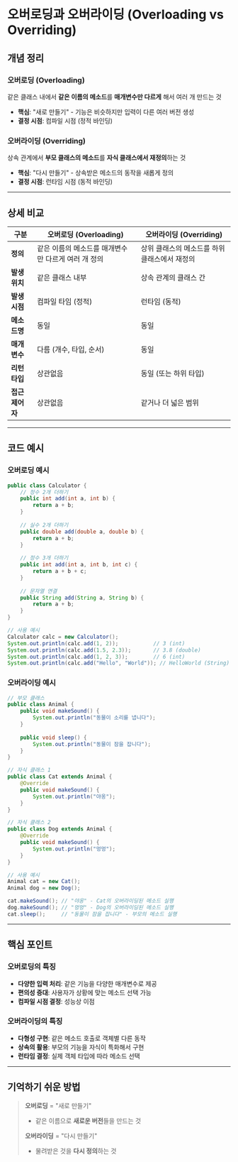 # 오버로딩과 오버라이딩 (Overloading vs Overriding)

##  개념 정리

###  오버로딩 (Overloading)
같은 클래스 내에서 **같은 이름의 메소드**를 **매개변수만 다르게** 해서 여러 개 만드는 것

- **핵심**: "새로 만들기" - 기능은 비슷하지만 입력이 다른 여러 버전 생성
- **결정 시점**: 컴파일 시점 (정적 바인딩)

###  오버라이딩 (Overriding)  
상속 관계에서 **부모 클래스의 메소드**를 **자식 클래스에서 재정의**하는 것

- **핵심**: "다시 만들기" - 상속받은 메소드의 동작을 새롭게 정의
- **결정 시점**: 런타임 시점 (동적 바인딩)

---

##  상세 비교

| 구분 | 오버로딩 (Overloading) | 오버라이딩 (Overriding) |
|------|------------------------|-------------------------|
| **정의** | 같은 이름의 메소드를 매개변수만 다르게 여러 개 정의 | 상위 클래스의 메소드를 하위 클래스에서 재정의 |
| **발생 위치** | 같은 클래스 내부 | 상속 관계의 클래스 간 |
| **발생 시점** | 컴파일 타임 (정적) | 런타임 (동적) |
| **메소드명** | 동일 | 동일 |
| **매개변수** | 다름 (개수, 타입, 순서) | 동일 |
| **리턴 타입** | 상관없음 | 동일 (또는 하위 타입) |
| **접근 제어자** | 상관없음 | 같거나 더 넓은 범위 |

---

##  코드 예시

###  오버로딩 예시
```java
public class Calculator {
    // 정수 2개 더하기
    public int add(int a, int b) {
        return a + b;
    }
    
    // 실수 2개 더하기
    public double add(double a, double b) {
        return a + b;
    }
    
    // 정수 3개 더하기
    public int add(int a, int b, int c) {
        return a + b + c;
    }
    
    // 문자열 연결
    public String add(String a, String b) {
        return a + b;
    }
}

// 사용 예시
Calculator calc = new Calculator();
System.out.println(calc.add(1, 2));           // 3 (int)
System.out.println(calc.add(1.5, 2.3));       // 3.8 (double)
System.out.println(calc.add(1, 2, 3));        // 6 (int)
System.out.println(calc.add("Hello", "World")); // HelloWorld (String)
```

### 오버라이딩 예시
```java
// 부모 클래스
public class Animal {
    public void makeSound() {
        System.out.println("동물이 소리를 냅니다");
    }
    
    public void sleep() {
        System.out.println("동물이 잠을 잡니다");
    }
}

// 자식 클래스 1
public class Cat extends Animal {
    @Override
    public void makeSound() {
        System.out.println("야옹");
    }
}

// 자식 클래스 2
public class Dog extends Animal {
    @Override
    public void makeSound() {
        System.out.println("멍멍");
    }
}

// 사용 예시
Animal cat = new Cat();
Animal dog = new Dog();

cat.makeSound(); // "야옹" - Cat의 오버라이딩된 메소드 실행
dog.makeSound(); // "멍멍" - Dog의 오버라이딩된 메소드 실행
cat.sleep();     // "동물이 잠을 잡니다" - 부모의 메소드 실행
```

---

##  핵심 포인트

### 오버로딩의 특징
-  **다양한 입력 처리**: 같은 기능을 다양한 매개변수로 제공
-  **편의성 증대**: 사용자가 상황에 맞는 메소드 선택 가능
-  **컴파일 시점 결정**: 성능상 이점

### 오버라이딩의 특징
-  **다형성 구현**: 같은 메소드 호출로 객체별 다른 동작
-  **상속의 활용**: 부모의 기능을 자식이 특화해서 구현
-  **런타임 결정**: 실제 객체 타입에 따라 메소드 선택

---

##  기억하기 쉬운 방법

> **오버로딩** = "새로 만들기" 
> - 같은 이름으로 **새로운 버전**들을 만드는 것
> 
> **오버라이딩** = "다시 만들기" 
> - 물려받은 것을 **다시 정의**하는 것
